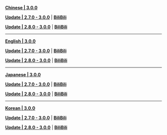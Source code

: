 **[Chinese | 3.0.0](https://autopatchcnws.yuanshen.com/client_app/download/pc_zip/20220815143702_i3RDKzdbDWGYYfZZ/Audio_Chinese_3.0.0.zip)**

**[Update | 2.7.0 - 3.0.0](https://autopatchcnws.yuanshen.com/client_app/update/hk4e_cn/18/zh-cn_2.7.0_3.0.0_hdiff_U5s7ShiHnT8M0JPq.zip)** | **[BiliBili](https://autopatchcnws.yuanshen.com/client_app/update/hk4e_cn/17/zh-cn_2.7.0_3.0.0_hdiff_1aSEfLmIn3uOT4kt.zip)**

**[Update | 2.8.0 - 3.0.0](https://autopatchcnws.yuanshen.com/client_app/update/hk4e_cn/18/zh-cn_2.8.0_3.0.0_hdiff_0osJAObthKPmDc3r.zip)** | **[BiliBili](https://autopatchcnws.yuanshen.com/client_app/update/hk4e_cn/17/zh-cn_2.8.0_3.0.0_hdiff_LY5lsUiatVRwJqxK.zip)**

---

**[English | 3.0.0](https://autopatchcnws.yuanshen.com/client_app/download/pc_zip/20220815143702_i3RDKzdbDWGYYfZZ/Audio_English(US)_3.0.0.zip)**

**[Update | 2.7.0 - 3.0.0](https://autopatchcnws.yuanshen.com/client_app/update/hk4e_cn/18/en-us_2.7.0_3.0.0_hdiff_1Bevc4h5Js9U0aNy.zip)** | **[BiliBili](https://autopatchcnws.yuanshen.com/client_app/update/hk4e_cn/17/en-us_2.7.0_3.0.0_hdiff_weHp4zLQc6FEuDi9.zip)**

**[Update | 2.8.0 - 3.0.0](https://autopatchcnws.yuanshen.com/client_app/update/hk4e_cn/18/en-us_2.8.0_3.0.0_hdiff_qHeyaTLsu6IcEb5J.zip)** | **[BiliBili](https://autopatchcnws.yuanshen.com/client_app/update/hk4e_cn/17/en-us_2.8.0_3.0.0_hdiff_vEa4xmsF0nMkzr1c.zip)**

---

**[Japanese | 3.0.0](https://autopatchcnws.yuanshen.com/client_app/download/pc_zip/20220815143702_i3RDKzdbDWGYYfZZ/Audio_Japanese_3.0.0.zip)**

**[Update | 2.7.0 - 3.0.0](https://autopatchcnws.yuanshen.com/client_app/update/hk4e_cn/18/ja-jp_2.7.0_3.0.0_hdiff_sQ3Snd7JCObwVkpK.zip)** | **[BiliBili](https://autopatchcnws.yuanshen.com/client_app/update/hk4e_cn/17/ja-jp_2.7.0_3.0.0_hdiff_DAeHTiYgSQvs7VaN.zip)**

**[Update | 2.8.0 - 3.0.0](https://autopatchcnws.yuanshen.com/client_app/update/hk4e_cn/18/ja-jp_2.8.0_3.0.0_hdiff_15hvOf7Fbrslt3W9.zip)** | **[BiliBili](https://autopatchcnws.yuanshen.com/client_app/update/hk4e_cn/17/ja-jp_2.8.0_3.0.0_hdiff_h5QT4cdW8zO0nm7p.zip)**

---

**[Korean | 3.0.0](https://autopatchcnws.yuanshen.com/client_app/download/pc_zip/20220815143702_i3RDKzdbDWGYYfZZ/Audio_Korean_3.0.0.zip)**

**[Update | 2.7.0 - 3.0.0](https://autopatchcnws.yuanshen.com/client_app/update/hk4e_cn/18/ko-kr_2.7.0_3.0.0_hdiff_OEeh67CLowc25ijF.zip)** | **[BiliBili](https://autopatchcnws.yuanshen.com/client_app/update/hk4e_cn/17/ko-kr_2.7.0_3.0.0_hdiff_z93U0DrOlkeXoFMJ.zip)**

**[Update | 2.8.0 - 3.0.0](https://autopatchcnws.yuanshen.com/client_app/update/hk4e_cn/18/ko-kr_2.8.0_3.0.0_hdiff_iNx3dcsKA81TtRUH.zip)** | **[BiliBili](https://autopatchcnws.yuanshen.com/client_app/update/hk4e_cn/17/ko-kr_2.8.0_3.0.0_hdiff_nqTP89urF1Imekd0.zip)**
